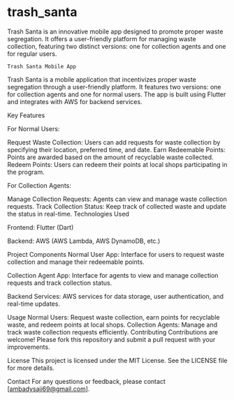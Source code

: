 # trash_santa
Trash Santa is an innovative mobile app designed to promote proper waste segregation. It offers a user-friendly platform for managing waste collection, featuring two distinct versions: one for collection agents and one for regular users.
   
    
    Trash Santa Mobile App
Trash Santa is a mobile application that incentivizes proper waste segregation through a user-friendly platform. It features two versions: one for collection agents and one for normal users. The app is built using Flutter and integrates with AWS for backend services.

Key Features

For Normal Users:

Request Waste Collection: Users can add requests for waste collection by specifying their location, preferred time, and date.
Earn Redeemable Points: Points are awarded based on the amount of recyclable waste collected.
Redeem Points: Users can redeem their points at local shops participating in the program.

For Collection Agents:

Manage Collection Requests: Agents can view and manage waste collection requests.
Track Collection Status: Keep track of collected waste and update the status in real-time.
Technologies Used

Frontend: Flutter (Dart)

Backend: AWS (AWS Lambda, AWS DynamoDB, etc.)

Project Components
Normal User App:
Interface for users to request waste collection and manage their redeemable points.

Collection Agent App:
Interface for agents to view and manage collection requests and track collection status.

Backend Services:
AWS services for data storage, user authentication, and real-time updates.

Usage
Normal Users: Request waste collection, earn points for recyclable waste, and redeem points at local shops.
Collection Agents: Manage and track waste collection requests efficiently.
Contributing
Contributions are welcome! Please fork this repository and submit a pull request with your improvements.

License
This project is licensed under the MIT License. See the LICENSE file for more details.

Contact
For any questions or feedback, please contact [ambadysaji69@gmail.com].

